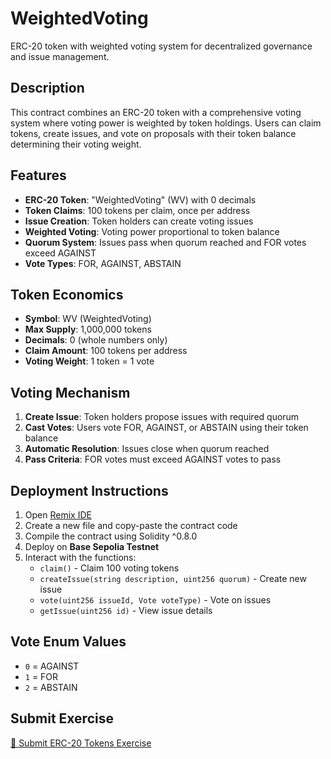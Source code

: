 # WeightedVoting

ERC-20 token with weighted voting system for decentralized governance and issue management.

## Description

This contract combines an ERC-20 token with a comprehensive voting system where voting power is weighted by token holdings. Users can claim tokens, create issues, and vote on proposals with their token balance determining their voting weight.

## Features

- **ERC-20 Token**: "WeightedVoting" (WV) with 0 decimals
- **Token Claims**: 100 tokens per claim, once per address
- **Issue Creation**: Token holders can create voting issues
- **Weighted Voting**: Voting power proportional to token balance
- **Quorum System**: Issues pass when quorum reached and FOR votes exceed AGAINST
- **Vote Types**: FOR, AGAINST, ABSTAIN

## Token Economics

- **Symbol**: WV (WeightedVoting)
- **Max Supply**: 1,000,000 tokens
- **Decimals**: 0 (whole numbers only)
- **Claim Amount**: 100 tokens per address
- **Voting Weight**: 1 token = 1 vote

## Voting Mechanism

1. **Create Issue**: Token holders propose issues with required quorum
2. **Cast Votes**: Users vote FOR, AGAINST, or ABSTAIN using their token balance
3. **Automatic Resolution**: Issues close when quorum reached
4. **Pass Criteria**: FOR votes must exceed AGAINST votes to pass

## Deployment Instructions

1. Open [Remix IDE](https://remix.ethereum.org/)
2. Create a new file and copy-paste the contract code
3. Compile the contract using Solidity ^0.8.0
4. Deploy on **Base Sepolia Testnet**
5. Interact with the functions:
   - `claim()` - Claim 100 voting tokens
   - `createIssue(string description, uint256 quorum)` - Create new issue
   - `vote(uint256 issueId, Vote voteType)` - Vote on issues
   - `getIssue(uint256 id)` - View issue details

## Vote Enum Values

- `0` = AGAINST
- `1` = FOR  
- `2` = ABSTAIN

## Submit Exercise

[📖 Submit ERC-20 Tokens Exercise](https://docs.base.org/learn/token-development/erc-20-token/erc-20-exercise)
